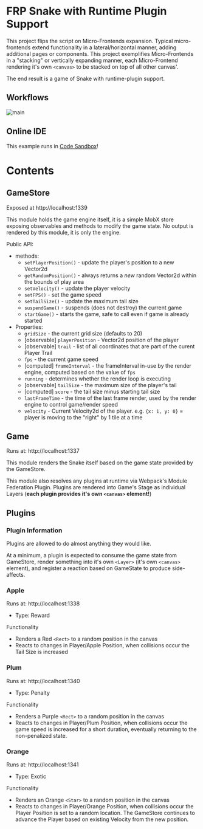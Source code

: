 # FRP Snake with Runtime Plugin Support

This project flips the script on Micro-Frontends expansion. Typical micro-frontends extend functionality in a lateral/horizontal manner, adding additional pages or components. This project exemplifies Micro-Frontends in a "stacking" or vertically expanding manner, each Micro-Frontend rendering it's own `<canvas>` to be stacked on top of all other canvas'.

The end result is a game of Snake with runtime-plugin support.

## Workflows

![main](https://github.com/FirstWhack/a-game-of-micro-frontends/actions/workflows/main.yml/badge.svg)

## Online IDE

This example runs in [Code Sandbox](https://githubbox.com/FirstWhack/a-game-of-micro-frontends)!

# Contents

## GameStore

Exposed at http://localhost:1339

This module holds the game engine itself, it is a simple MobX store exposing observables and methods to modify the game state.
No output is rendered by this module, it is only the engine.

Public API:

- methods:
  - `setPlayerPosition()` - update the player's position to a new Vector2d
  - `getRandomPosition()` - always returns a _new_ random Vector2d within the bounds of play area
  - `setVelocity()` - update the player velocity
  - `setFPS()` - set the game speed
  - `setTailSize()` - update the maximum tail size
  - `suspendGame()` - suspends (does not destroy) the current game
  - `startGame()` - starts the game, safe to call even if game is already started
- Properties:
  - `gridSize` - the current grid size (defaults to 20)
  - [observable] `playerPosition` - Vector2d position of the player
  - [observable] `trail` - list of all coordinates that are part of the curent Player Trail
  - `fps` - the current game speed
  - [computed] `frameInterval` - the frameInterval in-use by the render engine, computed based on the value of `fps`
  - `running` - determines whether the render loop is executing
  - [observable] `tailSize` - the maximum size of the player's tail
  - [computed] `score` - the tail size minus starting tail size
  - `lastFrameTime` - the time of the last frame render, used by the render engine to control game/render speed
  - `velocity` - Current Velocity2d of the player. e.g. `{x: 1, y: 0}` = player is moving to the "right" by 1 tile at a time

## Game

Runs at: http://localhost:1337

This module renders the Snake itself based on the game state provided by the GameStore.

This module also resolves any plugins at runtime via Webpack's Module Federation Plugin. Plugins are rendered into Game's Stage as individual Layers (**each plugin provides it's own `<canvas>` element!**)

## Plugins

### Plugin Information

Plugins are allowed to do almost anything they would like.

At a minimum, a plugin is expected to consume the game state from GameStore, render something into it's own `<Layer>` (it's own `<canvas>` element), and register a reaction based on GameState to produce side-affects.

### Apple

Runs at: http://localhost:1338

- Type: Reward

Functionality

- Renders a Red `<Rect>` to a random position in the canvas
- Reacts to changes in Player/Apple Position, when collisions occur the Tail Size is increased

### Plum

Runs at: http://localhost:1340

- Type: Penalty

Functionality

- Renders a Purple `<Rect>` to a random position in the canvas
- Reacts to changes in Player/Plum Position, when collisions occur the game speed is increased for a short duration, eventually returning to the non-penalized state.

### Orange

Runs at: http://localhost:1341

- Type: Exotic

Functionality

- Renders an Orange `<Star>` to a random position in the canvas
- Reacts to changes in Player/Orange Position, when collisions occur the Player Position is set to a random location. The GameStore continues to advance the Player based on existing Velocity from the new position.
